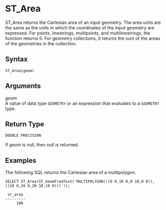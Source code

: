 # ST\_Area<a name="ST_Area-function"></a>

ST\_Area returns the Cartesian area of an input geometry\. The area units are the same as the units in which the coordinates of the input geometry are expressed\. For points, linestrings, multipoints, and multilinestrings, the function returns 0\. For geometry collections, it returns the sum of the areas of the geometries in the collection\. 

## Syntax<a name="ST_Area-function-syntax"></a>

```
ST_Area(geom)
```

## Arguments<a name="ST_Area-function-arguments"></a>

 *geom*   
A value of data type `GEOMETRY` or an expression that evaluates to a `GEOMETRY` type\.

## Return Type<a name="ST_Area-function-return"></a>

`DOUBLE PRECISION`

If *geom* is null, then null is returned\.

## Examples<a name="ST_Area-function-examples"></a>

The following SQL returns the Cartesian area of a multipolygon\. 

```
SELECT ST_Area(ST_GeomFromText('MULTIPOLYGON(((0 0,10 0,0 10,0 0)),((10 0,20 0,20 10,10 0)))'));
```

```
 st_area
---------
     100
```